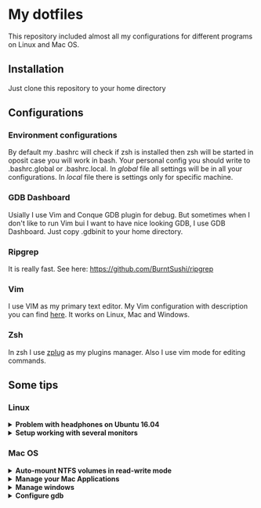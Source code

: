 # My dotfiles

This repository included almost all my configurations for different programs on Linux and Mac OS.

## Installation
Just clone this repository to your home directory

## Configurations
### Environment configurations
By default my .bashrc will check if zsh is installed then zsh will be started in oposit case you will work in bash.
Your personal config you should write to .bashrc.global or .bashrc.local. In _global_ file all settings will be in all your configurations.
In _local_ file there is settings only for specific machine.

### GDB Dashboard
Usially I use Vim and Conque GDB plugin for debug. But sometimes when I don't like to run Vim bui I want to have nice looking GDB, I use GDB Dashboard.
Just copy .gdbinit to your home directory.

### Ripgrep
It is really fast. See here: https://github.com/BurntSushi/ripgrep

### Vim
I use VIM as my primary text editor. My Vim configuration with description you can find [here](.vim/). It works on Linux, Mac and Windows.

### Zsh
In zsh I use [zplug](https://github.com/zplug/zplug) as my plugins manager. Also I use vim mode for editing commands.

## Some tips
### Linux
<details>
<summary><strong>Problem with headphones on Ubuntu 16.04</strong></summary>
<br>

It was no sound in headphones on Ubuntu 16.04. I found solution [here](https://bugs.launchpad.net/ubuntu/+source/alsa-driver/+bug/1606078). I added to the end of the `/etc/modprobe.d/alsa-base.conf` the following line:
```
options snd-hda-intel model=generic
```
If after reboot headphones are not working, try to kill pulseaudio: `pulseaudio -k`.
</details>
<details>
<summary><strong>Setup working with several monitors</strong></summary>
<br>

For configuring my displays I use xrandr utility. Below is example of configuration. Put this command line to `~/.xprofile`.
```
xrandr --output HDMI-1 --mode 1920x1200 --pos 0x0 --output HDMI-2 --mode 1920x1200 --pos 1921x0 --output VGA-1 --mode 1280x1024 --pos 3842x0
```
</details>

### Mac OS
<details>
<summary><strong>Auto-mount NTFS volumes in read-write mode</strong></summary>
<br>

I found this information here: https://github.com/osxfuse/osxfuse/wiki/NTFS-3G

_Short instruction:_
1. Install NTFS-3G from Homebrew: `brew install ntfs-3g`
2. Replace `/sbin/mount_ntfs` with the version provided by NTFS-3G. 
May be it will not be possible due System Integrity Protection. So, you have to disable it.

   You need to reboot your mac and press `⌘+R` when booting up. Then go into _Utilities > Terminal_ and type the following commands:
   ```
   csrutil disable
   reboot
   ```
3. To replace Apple's NTFS mount tool with the one provided by NTFS-3G execute the following commands in Terminal.
   This will back up the original mount tool to `/Volumes/Macintosh HD/sbin/mount_ntfs.orig`.
   ```
   sudo mv "/Volumes/Macintosh HD/sbin/mount_ntfs" "/Volumes/Macintosh HD/sbin/mount_ntfs.orig"
   sudo ln -s /usr/local/sbin/mount_ntfs "/Volumes/Macintosh HD/sbin/mount_ntfs"
   ```
</details>
<details>
<summary><strong>Manage your Mac Applications</strong></summary>
<br>

I found very nice application that can help you to manage your Apps (e.g. total remove an application): https://nektony.com/mac-app-uninstaller
</details>
<details>
<summary><strong>Manage windows</strong></summary>
<br>

For managing my windows I use the following tool: https://github.com/eczarny/spectacle
It is really comfortable and useful.
</details>
<details>
<summary><strong>Configure gdb</strong></summary>
<br>

I found instruction on this gist:
https://gist.github.com/danisfermi/17d6c0078a2fd4c6ee818c954d2de13c
And from this answer:
https://stackoverflow.com/questions/49001329/gdb-doesnt-work-on-macos-high-sierra-10-13-3/49104154#49104154
</details>
